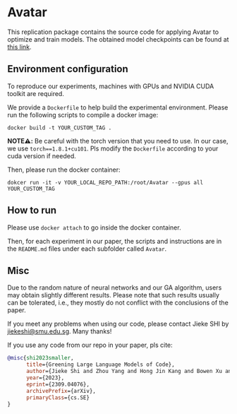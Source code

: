 # Avatar

This replication package contains the source code for applying Avatar to optimize and train models. The obtained model checkpoints can be found at [this link](https://figshare.com/s/c674351fb51905f7e013).

## Environment configuration

To reproduce our experiments, machines with GPUs and NVIDIA CUDA toolkit are required.

We provide a `Dockerfile` to help build the experimental environment. Please run the following scripts to compile a docker image:
```
docker build -t YOUR_CUSTOM_TAG .
```
**NOTE⚠️:** Be careful with the torch version that you need to use. In our case, we use `torch==1.8.1+cu101`. Pls modify the `Dockerfile` according to your cuda version if needed.

Then, please run the docker container:
```
dokcer run -it -v YOUR_LOCAL_REPO_PATH:/root/Avatar --gpus all YOUR_CUSTOM_TAG
```

## How to run

Please use `docker attach` to go inside the docker container.

Then, for each experiment in our paper, the scripts and instructions are in the `README.md` files under each subfolder called `Avatar`.

## Misc

Due to the random nature of neural networks and our GA algorithm, users may obtain slightly different results. Please note that such results usually can be tolerated, i.e., they mostly do not conflict with the conclusions of the paper.

If you meet any problems when using our code, please contact Jieke SHI by [jiekeshi@smu.edu.sg](mailto:jiekeshi@smu.edu.sg). Many thanks!

If you use any code from our repo in your paper, pls cite:
```bibtex
@misc{shi2023smaller,
      title={Greening Large Language Models of Code},
      author={Jieke Shi and Zhou Yang and Hong Jin Kang and Bowen Xu and Junda He and David Lo},
      year={2023},
      eprint={2309.04076},
      archivePrefix={arXiv},
      primaryClass={cs.SE}
}
```



